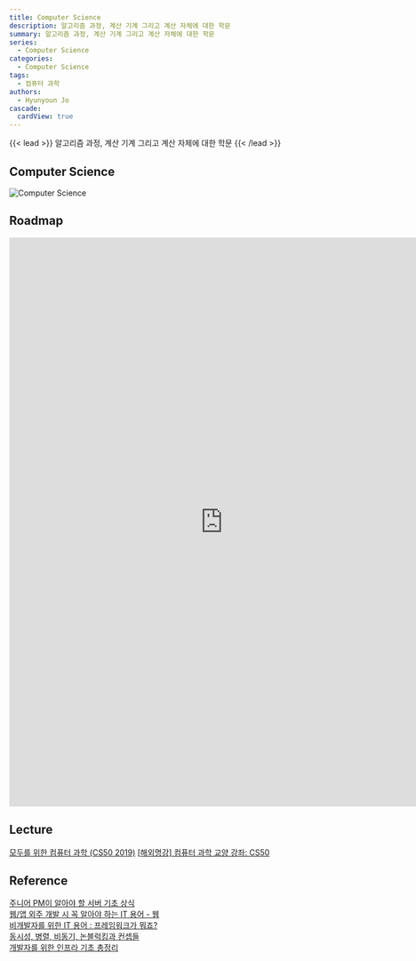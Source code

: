 ```yaml
---
title: Computer Science
description: 알고리즘 과정, 계산 기계 그리고 계산 자체에 대한 학문
summary: 알고리즘 과정, 계산 기계 그리고 계산 자체에 대한 학문
series:
  - Computer Science
categories:
  - Computer Science
tags:
  - 컴퓨터 과학
authors:
  - Hyunyoun Jo
cascade:
  cardView: true
---
```


{{< lead >}}
알고리즘 과정, 계산 기계 그리고 계산 자체에 대한 학문
{{< /lead >}}

## Computer Science

![Computer Science](media/images/computer-science.png "https://ecse.postech.ac.kr/research-activities/research-field/")

## Roadmap

<p align="center">
<iframe width="768" height="1024" src="https://roadmap.sh/computer-science?s=652b754df43a58c923ce9d26" frameborder="0" allow="accelerometer; autoplay; encrypted-media; gyroscope; picture-in-picture" allowfullscreen></iframe>
</p>

## Lecture

[모두를 위한 컴퓨터 과학 (CS50 2019)](https://www.boostcourse.org/cs112)
[[해외명강] 컴퓨터 과학 교양 강좌: CS50](https://www.edwith.org/cs50)

## Reference

[주니어 PM이 알아야 할 서버 기초 상식](https://yozm.wishket.com/magazine/detail/1907/)  
[웹/앱 외주 개발 시 꼭 알아야 하는 IT 용어 - 웹](https://yozm.wishket.com/magazine/detail/379/)  
[비개발자를 위한 IT 용어 : 프레임워크가 뭐죠?](https://yozm.wishket.com/magazine/detail/378/)  
[동시성, 병렬, 비동기, 논블럭킹과 컨셉들](https://black7375.tistory.com/90)  
[개발자를 위한 인프라 기초 총정리](https://futurecreator.github.io/2018/11/09/it-infrastructure-basics/)
